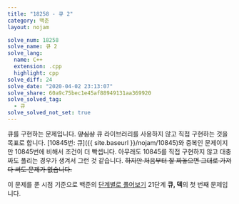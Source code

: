 ```yaml
---
title: "18258 - 큐 2"
category: 백준
layout: nojam

solve_num: 18258
solve_name: 큐 2
solve_lang:
  name: C++
  extension: .cpp
  highlight: cpp
solve_diff: 24
solve_date: "2020-04-02 23:13:07"
solve_share: 60a9c75bec1e45af88949131aa369920
solve_solved_tag:
  - 큐
solve_solved_not_set: true
---
```


큐를 구현하는 문제입니다. ~~양심상~~ 큐 라이브러리를 사용하지 않고 직접 구현하는 것을 목표로 합니다. [10845번: 큐]({{ site.baseurl }}/nojam/10845)와 중복인 문제이지만 10845번에 비해서 조건이 더 빡셉니다. 아무래도 10845를 직접 구현하지 않고 대충 짜도 풀리는 경우가 생겨서 그런 것 같습니다. ~~하지만 처음부터 잘 짜놓으면 그대로 가져다 써도 문제가 없습니다.~~

이 문제를 푼 시점 기준으로 백준의 [단계별로 풀어보기](http://noj.am/p/s) 21단계 **큐, 덱**의 첫 번째 문제입니다.
